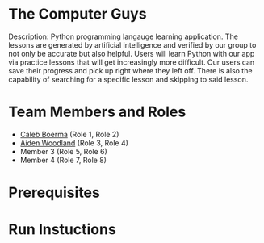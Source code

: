 # The Computer Guys

Description: Python programming langauge learning application. The lessons are generated by artificial intelligence and verified by our group to not only be accurate but also helpful. Users will learn Python with our app via practice lessons that will get increasingly more difficult. Our users can save their progress and pick up right where they left off. There is also the capability of searching for a specific lesson and skipping to said lesson.

# Team Members and Roles

* [Caleb Boerma](https://github.com/Calebb2202/CIS350-HW2-BOERMA) (Role 1, Role 2)
* [Aiden Woodland](https://github.com/awoodland02799-rgb/CIS350-HW2-Woodland) (Role 3, Role 4)
* Member 3 (Role 5, Role 6)
* Member 4 (Role 7, Role 8)

# Prerequisites

# Run Instuctions
